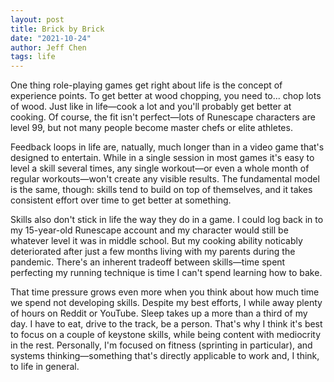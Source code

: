 ```yaml
---
layout: post
title: Brick by Brick
date: "2021-10-24"
author: Jeff Chen
tags: life
---
```


One thing role-playing games get right about life is the concept of experience points. To get better at wood chopping, you need to... chop lots of wood. Just like in life—cook a lot and you'll probably get better at cooking. Of course, the fit isn't perfect—lots of Runescape characters are level 99, but not many people become master chefs or elite athletes.

<!-- excerpt -->

Feedback loops in life are, natually, much longer than in a video game that's designed to entertain. While in a single session in most games it's easy to level a skill several times, any single workout—or even a whole month of regular workouts—won't create any visible results. The fundamental model is the same, though: skills tend to build on top of themselves, and it takes consistent effort over time to get better at something.

Skills also don't stick in life the way they do in a game. I could log back in to my 15-year-old Runescape account and my character would still be whatever level it was in middle school. But my cooking ability noticably deteriorated after just a few months living with my parents during the pandemic. There's an inherent tradeoff between skills—time spent perfecting my running technique is time I can't spend learning how to bake.

That time pressure grows even more when you think about how much time we spend not developing skills. Despite my best efforts, I while away plenty of hours on Reddit or YouTube. Sleep takes up a more than a third of my day. I have to eat, drive to the track, be a person. That's why I think it's best to focus on a couple of keystone skills, while being content with mediocrity in the rest. Personally, I'm focused on fitness (sprinting in particular), and systems thinking—something that's directly applicable to work and, I think, to life in general.